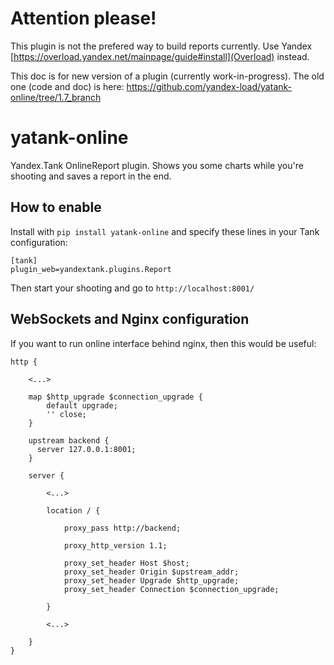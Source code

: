 # Attention please!

This plugin is not the prefered way to build reports currently. Use Yandex [https://overload.yandex.net/mainpage/guide#install](Overload) instead.

This doc is for new version of a plugin (currently work-in-progress). The old one (code and doc) is here: https://github.com/yandex-load/yatank-online/tree/1.7_branch

# yatank-online

Yandex.Tank OnlineReport plugin. Shows you some charts while you're shooting and saves a report in the end.

## How to enable
Install with ```pip install yatank-online``` and specify these lines in your Tank configuration:
```
[tank]
plugin_web=yandextank.plugins.Report
```
Then start your shooting and go to ```http://localhost:8001/```

## WebSockets and Nginx configuration

If you want to run online interface behind nginx, then this would be useful:

    http {

        <...>

        map $http_upgrade $connection_upgrade {
            default upgrade;
            '' close;
        }

        upstream backend {
          server 127.0.0.1:8001;
        }

        server {

            <...>

            location / {

                proxy_pass http://backend;

                proxy_http_version 1.1;

                proxy_set_header Host $host;
                proxy_set_header Origin $upstream_addr;
                proxy_set_header Upgrade $http_upgrade;
                proxy_set_header Connection $connection_upgrade;

            }

            <...>

        }
    }

